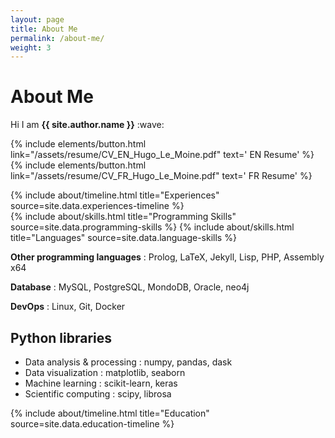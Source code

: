 ```yaml
---
layout: page
title: About Me
permalink: /about-me/
weight: 3
---
```


<div id="container">
<h1><strong>About Me</strong></h1>

<p class="text-center">
  Hi I am <strong>{{ site.author.name }}</strong> :wave:
</p>
<p class="text-center">
 {% include elements/button.html link="/assets/resume/CV_EN_Hugo_Le_Moine.pdf" text='<i class="far fa-file-pdf  fa-1x align-self-center"></i> EN Resume' %}
 {% include elements/button.html link="/assets/resume/CV_FR_Hugo_Le_Moine.pdf" text='<i class="far fa-file-pdf  fa-1x align-self-center"></i> FR Resume' %}
</p>
</div>
<div class="row">
{% include about/timeline.html title="Experiences" source=site.data.experiences-timeline %}
</div>

<div class="row">
{% include about/skills.html title="Programming Skills" source=site.data.programming-skills %}
{% include about/skills.html title="Languages" source=site.data.language-skills %}
</div>

**Other programming languages** : Prolog, LaTeX, Jekyll, Lisp, PHP, Assembly x64

**Database** : MySQL, PostgreSQL, MondoDB, Oracle, neo4j

**DevOps** : Linux, Git, Docker

## Python libraries

- Data analysis & processing : numpy, pandas, dask
- Data visualization : matplotlib, seaborn
- Machine learning : scikit-learn, keras
- Scientific computing : scipy, librosa

<div class="row">
{% include about/timeline.html title="Education" source=site.data.education-timeline %}
</div>
